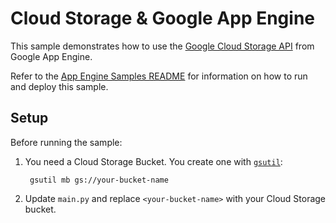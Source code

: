 # Cloud Storage & Google App Engine

This sample demonstrates how to use the [Google Cloud Storage API](https://cloud.google.com/storage/docs/json_api/) from Google App Engine.

Refer to the [App Engine Samples README](../README.md) for information on how to run and deploy this sample.

## Setup

Before running the sample:

1. You need a Cloud Storage Bucket. You create one with [`gsutil`](https://cloud.google.com/storage/docs/gsutil):

        gsutil mb gs://your-bucket-name

2. Update `main.py` and replace `<your-bucket-name>` with your Cloud Storage bucket.
